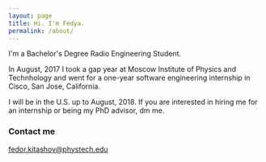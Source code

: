 ```yaml
---
layout: page
title: Hi. I'm Fedya.
permalink: /about/
---
```


I'm a Bachelor's Degree Radio Engineering Student.

In August, 2017 I took a gap year at Moscow Institute of Physics and Technhology and went for a one-year software engineering internship in Cisco, San Jose, California. 

I will be in the U.S. up to August, 2018. If you are interested in hiring me for an internship or being my PhD advisor, dm me.


### Contact me

[fedor.kitashov@phystech.edu](mailto:email@domain.com)
